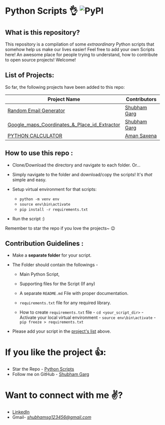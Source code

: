 ﻿# Python Scripts :ok_hand: <img alt="PyPI" src="https://warehouse-camo.cmh1.psfhosted.org/18509a25dde64f893bd96f21682bd6211c3d4e80/68747470733a2f2f696d672e736869656c64732e696f2f707970692f707976657273696f6e732f64796e61636f6e662e737667"> 
## What is this repository?
This repository is a compilation of some *extraordinary* Python scripts that somehow help us make our lives easier! Feel free to add your own Scripts here!
An awesome place for people trying to understand, how to contribute to open source projects!
Welcome!


## List of Projects:

So far, the following projects have been added to this repo:

| Project Name | Contributors |
|--|--|
|[Random Email Generator](https://github.com/shub-garg/Python_Scripts/tree/master/Random_Email_Generator)|[Shubham Garg](https://github.com/shub-garg)|
|[Google_maps_Coordinates_&_Place_id_Extractor](https://github.com/shub-garg/Python_Scripts/tree/master/Google_maps_Coordinates_%26_Place_id%20Extractor)|[Shubham Garg](https://github.com/shub-garg)|
|[PYTHON CALCULATOR](https://github.com/shub-garg/Python_Scripts/tree/master/calculator)|[Aman Saxena](https://github.com/amansaxena01)|

## How to use this repo :

- Clone/Download the directory and navigate to each folder. Or...
- Simply navigate to the folder and download/copy the scripts! It's *that* simple and easy.
- Setup virtual environment for that scripts:
    - `python -m venv env`
    - `source env\bin\activate`
    - `pip install -r requirements.txt`

- Run the script :)

Remember to star the repo if you love the projects~ :wink:

## Contribution Guidelines :
- Make a **separate folder** for your script.

- The Folder should contain the followings -
	- Main Python Script,
	- Supporting files for the Script (If any)
	-  A separate `README.md` File with proper documentation.
    - `requirements.txt` file for any required library.

    - How to create `requirements.txt` file
            - `cd <your_script_dir>`
            - Activate your local virtual environment
                - `source env\bin\activate`
            - `pip freeze > requirements.txt`

- Please add your script in the [project's list](https://github.com/shub-garg/Python_Scripts#List-of-Projects) above.


# If you like the project :+1::
- Star the Repo - [Python Scripts](https://github.com/shub-garg/Python_Scripts)
- Follow me on GitHub - [Shubham Garg](https://github.com/shub-garg)

# Want to connect with me :v:?
- [LinkedIn](https://www.linkedin.com/in/shubham-garg-03a848190/)
- Gmail- *shubhamsg123456@gmail.com*
